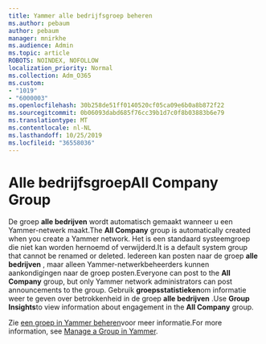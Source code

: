 ```yaml
---
title: Yammer alle bedrijfsgroep beheren
ms.author: pebaum
author: pebaum
manager: mnirkhe
ms.audience: Admin
ms.topic: article
ROBOTS: NOINDEX, NOFOLLOW
localization_priority: Normal
ms.collection: Adm_O365
ms.custom:
- "1019"
- "6000003"
ms.openlocfilehash: 30b258de51ff0140520cf05ca09e6b0a8b872f22
ms.sourcegitcommit: 0b06093dabd685f76cc39b1d7c0f8b03883b6e79
ms.translationtype: MT
ms.contentlocale: nl-NL
ms.lasthandoff: 10/25/2019
ms.locfileid: "36558036"
---
```

# <a name="all-company-group"></a><span data-ttu-id="2d6e3-102">Alle bedrijfsgroep</span><span class="sxs-lookup"><span data-stu-id="2d6e3-102">All Company Group</span></span>

<span data-ttu-id="2d6e3-103">De groep **alle bedrijven** wordt automatisch gemaakt wanneer u een Yammer-netwerk maakt.</span><span class="sxs-lookup"><span data-stu-id="2d6e3-103">The **All Company** group is automatically created when you create a Yammer network.</span></span> <span data-ttu-id="2d6e3-104">Het is een standaard systeemgroep die niet kan worden hernoemd of verwijderd.</span><span class="sxs-lookup"><span data-stu-id="2d6e3-104">It is a default system group that cannot be renamed or deleted.</span></span> <span data-ttu-id="2d6e3-105">Iedereen kan posten naar de groep **alle bedrijven** , maar alleen Yammer-netwerkbeheerders kunnen aankondigingen naar de groep posten.</span><span class="sxs-lookup"><span data-stu-id="2d6e3-105">Everyone can post to the **All Company** group, but only Yammer network administrators can post announcements to the group.</span></span> <span data-ttu-id="2d6e3-106">Gebruik **groepsstatistieken**om informatie weer te geven over betrokkenheid in de groep **alle bedrijven** .</span><span class="sxs-lookup"><span data-stu-id="2d6e3-106">Use **Group Insights**to view information about engagement in the **All Company** group.</span></span>

<span data-ttu-id="2d6e3-107">Zie [een groep in Yammer beheren](https://support.office.com/article/Manage-a-group-in-Yammer-6e05c6d6-5548-4c88-89cd-e6757a514ef2)voor meer informatie.</span><span class="sxs-lookup"><span data-stu-id="2d6e3-107">For more information, see [Manage a Group in Yammer](https://support.office.com/article/Manage-a-group-in-Yammer-6e05c6d6-5548-4c88-89cd-e6757a514ef2).</span></span>
